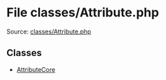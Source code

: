 File classes/Attribute.php
=========

Source: [classes/Attribute.php](https://github.com/PrestaShop/PrestaShop/blob/1.5.0.9/classes/Attribute.php)


Classes
-------

* [AttributeCore](class.AttributeCore.md)

